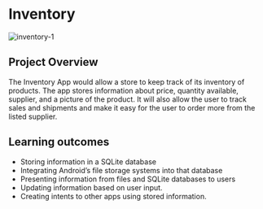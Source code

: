 # Inventory
![inventory-1](https://user-images.githubusercontent.com/30549956/45268777-e64f7200-b436-11e8-9593-9b0a92ebfc58.jpg)

## Project Overview

The Inventory App would allow a store to keep track of its inventory of products. The app stores information about price, quantity available, supplier, and a picture of the product. It will also allow the user to track sales and shipments and make it easy for the user to order more from the listed supplier.

## Learning outcomes

* Storing information in a SQLite database
* Integrating Android’s file storage systems into that database
* Presenting information from files and SQLite databases to users
* Updating information based on user input.
* Creating intents to other apps using stored information.
